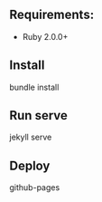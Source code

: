 ## Requirements:

* Ruby 2.0.0+

## Install

  bundle install

## Run serve

  jekyll serve

## Deploy

  github-pages